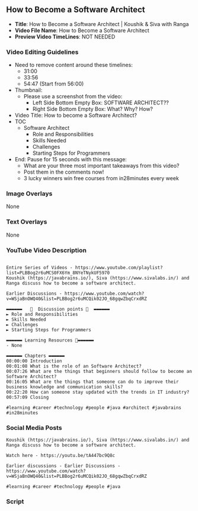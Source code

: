 ##  How to Become a Software Architect

- **Title**: How to Become a Software Architect | Koushik & Siva with Ranga
- **Video File Name**: How to Become a Software Architect
- **Preview Video TimeLines**: NOT NEEDED

### Video Editing Guidelines

- Need to remove content around these timelines:
	- 31:00
	- 33:56
	- 54:47 (Start from 56:00)
- Thumbnail:
	- Please use a screenshot from the video:
		- Left Side Bottom Empty Box: SOFTWARE ARCHITECT??
		- Right Side Bottom Empty Box: What? Why? How?
- Video Title: How to become a Software Architect?
- TOC
	- Software Architect
		- Role and Responsibilities
		- Skills Needed
		- Challenges
		- Starting Steps for Programmers
- End: Pause for 15 seconds with this message:
	- What are your three most important takeaways from this video?
	- Post them in the comments now!
	- 3 lucky winners win free courses from in28minutes every week

### Image Overlays

None

### Text Overlays

None

### YouTube Video Description

```

Entire Series of Videos - https://www.youtube.com/playlist?list=PLBBog2r6uMCS0FX6Ym_8NYeTNykUF5970
Koushik (https://javabrains.io/), Siva (https://www.sivalabs.in/) and Ranga discuss how to become a software architect.

Earlier Discussions - https://www.youtube.com/watch?v=WSjaBnOWQ40&list=PLBBog2r6uMCQik02JO_68gqwZbqCrxdRZ

▬▬▬▬▬▬   💎  Discussion points 💎  ▬▬▬▬▬▬ 
► Role and Responsibilities
► Skills Needed
► Challenges
► Starting Steps for Programmers

▬▬▬▬▬▬ Learning Resources 🔗▬▬▬▬▬▬ 
- None

▬▬▬▬▬▬ Chapters ▬▬▬▬▬▬ 
00:00:00 Introduction
00:01:08 What is the role of an Software Architect?
00:07:26 What are the things that beginners should follow to become an Software Architect?
00:16:05 What are the things that someone can do to improve their business knowledge and communication skills?
00:22:20 How can someone stay updated with the trends in IT industry?
00:57:09 Closing

#learning #career #technology #people #java #architect #javabrains #in28minutes
```

### Social Media Posts

```
Koushik (https://javabrains.io/), Siva (https://www.sivalabs.in/) and Ranga discuss how to become a software architect.

Watch here - https://youtu.be/tA447bc9Q8c

Earlier discussions - Earlier Discussions - https://www.youtube.com/watch?v=WSjaBnOWQ40&list=PLBBog2r6uMCQik02JO_68gqwZbqCrxdRZ

#learning #career #technology #people #java
```

### Script

```
```